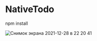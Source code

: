 # NativeTodo

npm install

![Снимок экрана 2021-12-28 в 22 20 41](https://user-images.githubusercontent.com/33845587/147600317-716951b5-989e-4c0a-8351-b7d627636d42.png)
